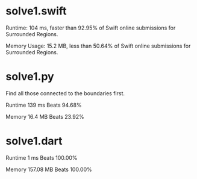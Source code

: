 # solve1.swift

Runtime: 104 ms, faster than 92.95% of Swift online submissions for Surrounded Regions.

Memory Usage: 15.2 MB, less than 50.64% of Swift online submissions for Surrounded Regions.

# solve1.py

Find all those connected to the boundaries first.

Runtime 139 ms Beats 94.68%

Memory 16.4 MB Beats 23.92%

# solve1.dart

Runtime 1 ms Beats 100.00%

Memory 157.08 MB Beats 100.00%

